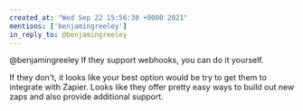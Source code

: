 ```yaml
---
created_at: "Wed Sep 22 15:56:30 +0000 2021"
mentions: ['benjamingreeley']
in_reply_to: @benjamingreeley
---
```


@benjamingreeley If they support webhooks, you can do it yourself.

If they don't, it looks like your best option would be try to get them to integrate with Zapier. Looks like they offer pretty easy ways to build out new zaps and also provide additional support.
